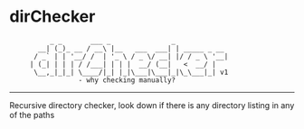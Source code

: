 # dirChecker

```
          _ _       ___ _               _           
       __| (_)_ __ / __\ |__   ___  ___| | _____ _ __ 
      / _` | | '__/ /  | '_ \ / _ \/ __| |/ / _ \ '__|
     | (_| | | | / /___| | | |  __/ (__|   <  __/ |   
      \__,_|_|_| \____/|_| |_|\___|\___|_|\_\___|_| v1  
                 - why checking manually?
```
----
Recursive directory checker, look down if there is any directory listing in any of the paths

